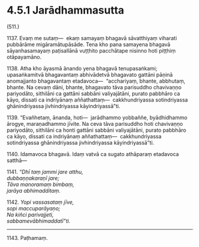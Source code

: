 

# 4.5.1 Jarādhammasutta




(511.)

1137\. Evaṃ me sutaṃ—  ekaṃ samayaṃ bhagavā sāvatthiyaṃ viharati pubbārāme migāramātupāsāde. Tena kho pana samayena bhagavā sāyanhasamayaṃ paṭisallānā vuṭṭhito pacchātape nisinno hoti piṭṭhiṃ otāpayamāno.

1138\. Atha kho āyasmā ānando yena bhagavā tenupasaṅkami; upasaṅkamitvā bhagavantaṃ abhivādetvā bhagavato gattāni pāṇinā anomajjanto bhagavantaṃ etadavoca—  “acchariyaṃ, bhante, abbhutaṃ, bhante. Na cevaṃ dāni, bhante, bhagavato tāva parisuddho chavivaṇṇo pariyodāto, sithilāni ca gattāni sabbāni valiyajātāni, purato pabbhāro ca kāyo, dissati ca indriyānaṃ aññathattaṃ—  cakkhundriyassa sotindriyassa ghānindriyassa jivhindriyassa kāyindriyassā”ti.

1139\. “Evañhetaṃ, ānanda, hoti—  jarādhammo yobbaññe, byādhidhammo ārogye, maraṇadhammo jīvite. Na ceva tāva parisuddho hoti chavivaṇṇo pariyodāto, sithilāni ca honti gattāni sabbāni valiyajātāni, purato pabbhāro ca kāyo, dissati ca indriyānaṃ aññathattaṃ—  cakkhundriyassa sotindriyassa ghānindriyassa jivhindriyassa kāyindriyassā”ti.

1140\. Idamavoca bhagavā. Idaṃ vatvā ca sugato athāparaṃ etadavoca satthā—

1141\. _“Dhī taṃ jammi jare atthu,_  
_dubbaṇṇakaraṇī jare;_  
_Tāva manoramaṃ bimbaṃ,_  
_jarāya abhimadditaṃ._  


1142\. _Yopi vassasataṃ jīve,_  
_sopi maccuparāyaṇo;_  
_Na kiñci parivajjeti,_  
_sabbamevābhimaddatī”ti._  


---

1143\. Paṭhamaṃ.





